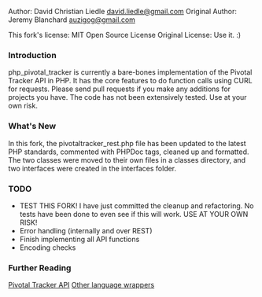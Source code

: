 Author: David Christian Liedle <david.liedle@gmail.com>
Original Author: Jeremy Blanchard <auzigog@gmail.com>

This fork's license: MIT Open Source License
Original License: Use it. :)


### Introduction
php_pivotal_tracker is currently a bare-bones implementation of the Pivotal Tracker API in PHP.
It has the core features to do function calls using CURL for requests.
Please send pull requests if you make any additions for projects you have.
The code has not been extensively tested. Use at your own risk.


### What's New
In this fork, the pivotaltracker_rest.php file has been updated to the latest
PHP standards, commented with PHPDoc tags, cleaned up and formatted. The two
classes were moved to their own files in a classes directory, and two interfaces
were created in the interfaces folder.


### TODO
*   TEST THIS FORK! I have just committed the cleanup and refactoring. No tests
    have been done to even see if this will work. USE AT YOUR OWN RISK!
*   Error handling (internally and over REST)
*   Finish implementing all API functions
*   Encoding checks


### Further Reading
[Pivotal Tracker API](http://www.pivotaltracker.com/help/api?version=v3)
[Other language wrappers](http://www.pivotaltracker.com/help/thirdpartytools)
